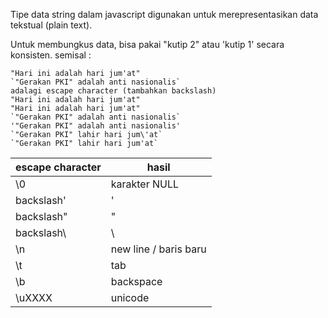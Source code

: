 Tipe data string dalam javascript digunakan untuk merepresentasikan data tekstual (plain text). 

Untuk membungkus data, bisa pakai "kutip 2" atau 'kutip 1' secara konsisten.
semisal :
```
"Hari ini adalah hari jum'at"
`"Gerakan PKI" adalah anti nasionalis`
adalagi escape character (tambahkan backslash)
"Hari ini adalah hari jum'at"
"Hari ini adalah hari jum'at"
`"Gerakan PKI" adalah anti nasionalis`
'"Gerakan PKI" adalah anti nasionalis'
`"Gerakan PKI" lahir hari jum\'at`
`"Gerakan PKI" lahir hari jum'at`
```

| escape character | hasil |
| ----------- | ----------- |
| \0 | karakter NULL |
| backslash\' | ' |
| backslash\" | " |
| backslash\\ | \ |
| \n | new line / baris baru |
| \t | tab |
| \b | backspace |
| \uXXXX | unicode |
